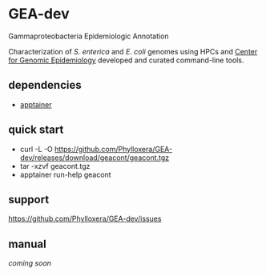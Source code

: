 
# GEA-dev

Gammaproteobacteria Epidemiologic Annotation

Characterization of *S. enterica* and *E. coli* genomes using HPCs and [Center for Genomic Epidemiology](https://www.genomicepidemiology.org) developed and curated command-line tools.

## dependencies

  * [apptainer](https://apptainer.org)

## quick start

  * curl -L -O https://github.com/Phylloxera/GEA-dev/releases/download/geacont/geacont.tgz
  * tar -xzvf geacont.tgz
  * apptainer run-help geacont

## support

https://github.com/Phylloxera/GEA-dev/issues

## manual

*coming soon*

